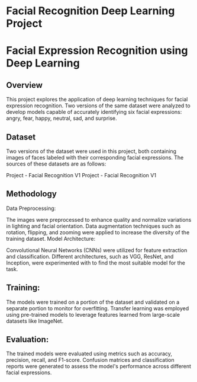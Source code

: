 # Facial Recognition Deep Learning Project
# Facial Expression Recognition using Deep Learning
## Overview
This project explores the application of deep learning techniques for facial expression recognition. Two versions of the same dataset were analyzed to develop models capable of accurately identifying six facial expressions: angry, fear, happy, neutral, sad, and surprise.

## Dataset
Two versions of the dataset were used in this project, both containing images of faces labeled with their corresponding facial expressions. The sources of these datasets are as follows:

Project - Facial Recognition V1
Project - Facial Recognition V1
## Methodology
Data Preprocessing:

The images were preprocessed to enhance quality and normalize variations in lighting and facial orientation.
Data augmentation techniques such as rotation, flipping, and zooming were applied to increase the diversity of the training dataset.
Model Architecture:

Convolutional Neural Networks (CNNs) were utilized for feature extraction and classification.
Different architectures, such as VGG, ResNet, and Inception, were experimented with to find the most suitable model for the task.
## Training:

The models were trained on a portion of the dataset and validated on a separate portion to monitor for overfitting.
Transfer learning was employed using pre-trained models to leverage features learned from large-scale datasets like ImageNet.
## Evaluation:

The trained models were evaluated using metrics such as accuracy, precision, recall, and F1-score.
Confusion matrices and classification reports were generated to assess the model's performance across different facial expressions.
